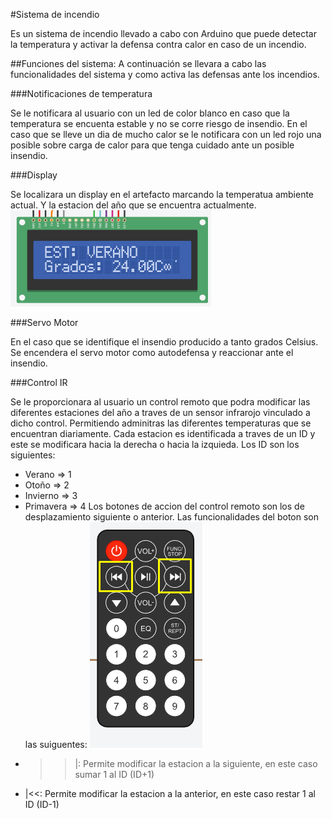 #Sistema de incendio

Es un sistema de incendio llevado a cabo con Arduino que puede detectar la temperatura y activar la defensa contra calor en caso de un incendio. 

##Funciones del sistema:
A continuación se llevara a cabo las funcionalidades del sistema y como activa las defensas ante los incendios.

###Notificaciones de temperatura

Se le notificara al usuario con un led de color blanco en caso que la temperatura se encuenta estable y no se corre riesgo de insendio. En el caso que se lleve un dia de mucho calor se le notificara con un led rojo una posible sobre carga de calor para que tenga cuidado ante un posible insendio. 

###Display

Se localizara un display en el artefacto marcando la temperatua ambiente actual. Y la estacion del año que se encuentra actualmente. 
![DESPLAY](lcd.png)

###Servo Motor

En el caso que se identifique el insendio producido a tanto grados Celsius. Se encendera el servo motor como autodefensa y reaccionar ante el insendio. 

###Control IR

Se le proporcionara al usuario un control remoto que podra modificar las diferentes estaciones del año a traves de un sensor infrarojo vinculado a dicho control. Permitiendo adminitras las diferentes temperaturas que se encuentran diariamente. Cada estacion es identificada a traves de un ID y este se modificara hacia la derecha o hacia la izquieda. Los ID son los siguientes:
* Verano    => 1
* Otoño     => 2
* Invierno  => 3
* Primavera => 4
Los botones de accion del control remoto son los de desplazamiento siguiente o anterior. Las funcionalidades del boton son las suiguentes:
![IR](controlIR.png)
* >>|: Permite modificar la estacion a la siguiente, en este caso sumar 1 al ID (ID+1)
* |<<: Permite modificar la estacion a la anterior, en este caso restar 1 al ID (ID-1)